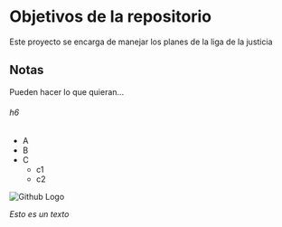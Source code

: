 # Objetivos de la repositorio

Este proyecto se encarga de manejar los planes de la liga de la justicia


## Notas
Pueden hacer lo que quieran...


###### h6

* A
* B
* C
  * c1
  * c2

![Github Logo](https://cdn.icon-icons.com/icons2/1736/PNG/512/4043232-avatar-batman-comics-hero_113278.png)

*Esto es un _texto_*
